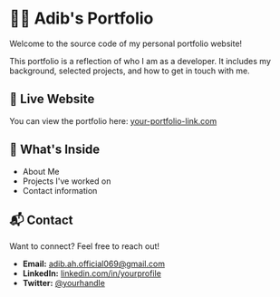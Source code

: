 # 🧑‍💻 Adib's Portfolio

Welcome to the source code of my personal portfolio website!

This portfolio is a reflection of who I am as a developer. It includes my background, selected projects, and how to get in touch with me.

## 🔗 Live Website

You can view the portfolio here: [your-portfolio-link.com](https://your-portfolio-link.com)

## 📁 What's Inside

- About Me  
- Projects I've worked on  
- Contact information

## 📬 Contact

Want to connect? Feel free to reach out!

- **Email:** adib.ah.official069@gmail.com  
- **LinkedIn:** [linkedin.com/in/yourprofile](https://linkedin.com/in/adib-ahmed)  
- **Twitter:** [@yourhandle](https://twitter.com/anefthynos)
